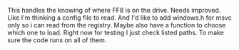 This handles the knowing of where FF8 is on the drive. Needs improved. Like I'm thinking a config file to read. And I'd like to add windows.h for msvc only so i
can read from the registry. Maybe also have a function to choose which one to load. Right now for testing I just check listed paths. To make sure the code runs
on all of them.